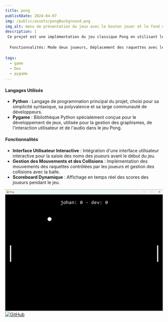 ```yaml
---
title: pong
publishDate: 2024-04-07 
img: /public/assets/pongBackground.png
img_alt: menu de présentation du jeux avec le bouton jouer et le fond d'écran.
description: |
 Ce projet est une implémentation du jeu classique Pong en utilisant le langage de programmation Python et la bibliothèque Pygame. Pong est un jeu de tennis de table en 2D où deux joueurs contrôlent des raquettes pour frapper une balle de chaque côté de l'écran.

  Fonctionnalités: Mode deux joueurs, Déplacement des raquettes avec les touches du clavier, Saisie des noms des joueurs avant de commencer le jeu, Affichage des scores en temps réel

tags:
  - game
  - Dev
  - pygame
---
```



#### Langages Utilisés
- **Python** : Langage de programmation principal du projet, choisi pour sa simplicité syntaxique, sa polyvalence et sa large communauté de développeurs.
- **Pygame** : Bibliothèque Python spécialement conçue pour le développement de jeux, utilisée pour la gestion des graphismes, de l'interaction utilisateur et de l'audio dans le jeu Pong.

#### Fonctionnalités 
- **Interface Utilisateur Interactive** : Intégration d'une interface utilisateur interactive pour la saisie des noms des joueurs avant le début du jeu.
- **Gestion des Mouvements et des Collisions** : Implémentation des mouvements des raquettes contrôlées par les joueurs et gestion des collisions avec la balle.
- **Scoreboard Dynamique** : Affichage en temps réel des scores des joueurs pendant le jeu.


 
![représente le jeux pong avec les deux raquette de chaque coté de l'écran et la balle au centre et l affichage des score en haut.](/public/assets/pong.png)
[![GitHub](https://img.shields.io/badge/GitHub-Repository-blue?style=flat&logo=github)]( https://github.com/johanlemanach/pong)
